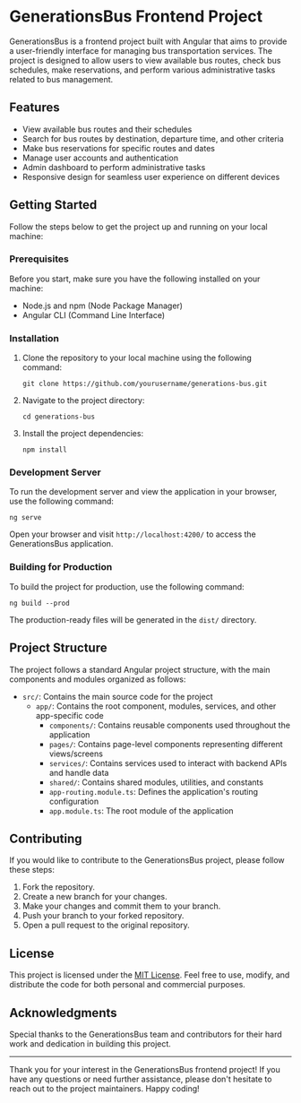 # GenerationsBus Frontend Project

GenerationsBus is a frontend project built with Angular that aims to provide a user-friendly interface for managing bus transportation services. The project is designed to allow users to view available bus routes, check bus schedules, make reservations, and perform various administrative tasks related to bus management.

## Features

- View available bus routes and their schedules
- Search for bus routes by destination, departure time, and other criteria
- Make bus reservations for specific routes and dates
- Manage user accounts and authentication
- Admin dashboard to perform administrative tasks
- Responsive design for seamless user experience on different devices

## Getting Started

Follow the steps below to get the project up and running on your local machine:

### Prerequisites

Before you start, make sure you have the following installed on your machine:

- Node.js and npm (Node Package Manager)
- Angular CLI (Command Line Interface)

### Installation

1. Clone the repository to your local machine using the following command:

   ```
   git clone https://github.com/yourusername/generations-bus.git
   ```

2. Navigate to the project directory:

   ```
   cd generations-bus
   ```

3. Install the project dependencies:

   ```
   npm install
   ```

### Development Server

To run the development server and view the application in your browser, use the following command:

```
ng serve
```

Open your browser and visit `http://localhost:4200/` to access the GenerationsBus application.

### Building for Production

To build the project for production, use the following command:

```
ng build --prod
```

The production-ready files will be generated in the `dist/` directory.

## Project Structure

The project follows a standard Angular project structure, with the main components and modules organized as follows:

- `src/`: Contains the main source code for the project
  - `app/`: Contains the root component, modules, services, and other app-specific code
    - `components/`: Contains reusable components used throughout the application
    - `pages/`: Contains page-level components representing different views/screens
    - `services/`: Contains services used to interact with backend APIs and handle data
    - `shared/`: Contains shared modules, utilities, and constants
    - `app-routing.module.ts`: Defines the application's routing configuration
    - `app.module.ts`: The root module of the application

## Contributing

If you would like to contribute to the GenerationsBus project, please follow these steps:

1. Fork the repository.
2. Create a new branch for your changes.
3. Make your changes and commit them to your branch.
4. Push your branch to your forked repository.
5. Open a pull request to the original repository.

## License

This project is licensed under the [MIT License](LICENSE). Feel free to use, modify, and distribute the code for both personal and commercial purposes.

## Acknowledgments

Special thanks to the GenerationsBus team and contributors for their hard work and dedication in building this project.

---

Thank you for your interest in the GenerationsBus frontend project! If you have any questions or need further assistance, please don't hesitate to reach out to the project maintainers. Happy coding!

